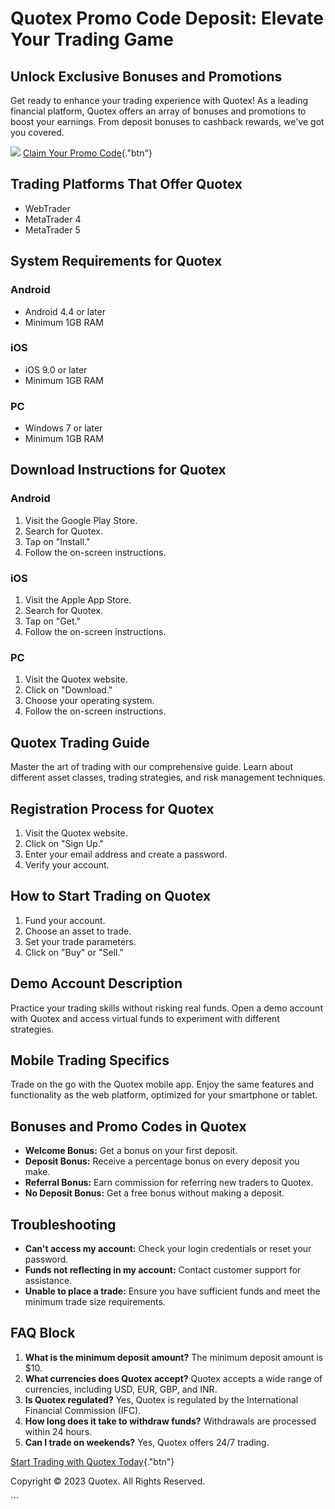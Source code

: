 # Quotex Promo Code Deposit: Elevate Your Trading Game

## Unlock Exclusive Bonuses and Promotions

Get ready to enhance your trading experience with Quotex! As a leading
financial platform, Quotex offers an array of bonuses and promotions to
boost your earnings. From deposit bonuses to cashback rewards, we\'ve
got you covered.

[![](https://static.quotex.io/files/4_en/300_250.jpg)](https://traff.sbs/brokerqxlid)
[Claim Your Promo
Code](\%22https://traff.sbs/brokerqxsignup\%22){."btn"}

## Trading Platforms That Offer Quotex

-   WebTrader
-   MetaTrader 4
-   MetaTrader 5

## System Requirements for Quotex

### Android

-   Android 4.4 or later
-   Minimum 1GB RAM

### iOS

-   iOS 9.0 or later
-   Minimum 1GB RAM

### PC

-   Windows 7 or later
-   Minimum 1GB RAM

## Download Instructions for Quotex

### Android

1.  Visit the Google Play Store.
2.  Search for Quotex.
3.  Tap on "Install."
4.  Follow the on-screen instructions.

### iOS

1.  Visit the Apple App Store.
2.  Search for Quotex.
3.  Tap on "Get."
4.  Follow the on-screen instructions.

### PC

1.  Visit the Quotex website.
2.  Click on "Download."
3.  Choose your operating system.
4.  Follow the on-screen instructions.

## Quotex Trading Guide

Master the art of trading with our comprehensive guide. Learn about
different asset classes, trading strategies, and risk management
techniques.

## Registration Process for Quotex

1.  Visit the Quotex website.
2.  Click on "Sign Up."
3.  Enter your email address and create a password.
4.  Verify your account.

## How to Start Trading on Quotex

1.  Fund your account.
2.  Choose an asset to trade.
3.  Set your trade parameters.
4.  Click on "Buy" or "Sell."

## Demo Account Description

Practice your trading skills without risking real funds. Open a demo
account with Quotex and access virtual funds to experiment with
different strategies.

## Mobile Trading Specifics

Trade on the go with the Quotex mobile app. Enjoy the same features and
functionality as the web platform, optimized for your smartphone or
tablet.

## Bonuses and Promo Codes in Quotex

-   **Welcome Bonus:** Get a bonus on your first deposit.
-   **Deposit Bonus:** Receive a percentage bonus on every deposit you
    make.
-   **Referral Bonus:** Earn commission for referring new traders to
    Quotex.
-   **No Deposit Bonus:** Get a free bonus without making a deposit.

## Troubleshooting

-   **Can\'t access my account:** Check your login credentials or reset
    your password.
-   **Funds not reflecting in my account:** Contact customer support for
    assistance.
-   **Unable to place a trade:** Ensure you have sufficient funds and
    meet the minimum trade size requirements.

## FAQ Block

1.  **What is the minimum deposit amount?** The minimum deposit amount
    is \$10.
2.  **What currencies does Quotex accept?** Quotex accepts a wide range
    of currencies, including USD, EUR, GBP, and INR.
3.  **Is Quotex regulated?** Yes, Quotex is regulated by the
    International Financial Commission (IFC).
4.  **How long does it take to withdraw funds?** Withdrawals are
    processed within 24 hours.
5.  **Can I trade on weekends?** Yes, Quotex offers 24/7 trading.

[Start Trading with Quotex
Today](\%22https://traff.sbs/brokerqxsignup\%22){."btn"}

Copyright © 2023 Quotex. All Rights Reserved.

\`\`\`

